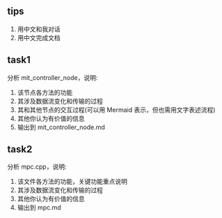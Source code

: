 ## tips
1. 用中文和我对话
2. 用中文完成文档

## task1
分析 mit_controller_node，说明:
1. 该节点各方法的功能
2. 其涉及数据流变化和传输的过程
3. 其和其他节点的交互过程(可以用 Mermaid 表示，但也需用文字表述流程)
4. 其他你认为有价值的信息
5. 输出到 mit_controller_node.md

## task2
分析 mpc.cpp，说明:
1. 该文件各方法的功能，关键功能重点说明
2. 其涉及数据流变化和传输的过程
3. 其他你认为有价值的信息
4. 输出到 mpc.md